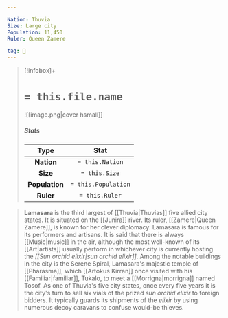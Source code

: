 ```yaml
---

Nation: Thuvia
Size: Large city
Population: 11,450
Ruler: Queen Zamere

tag: 🌃
---
```


> [!infobox]+
> #  `= this.file.name`
> ![[image.png|cover hsmall]]
> ##### Stats
> Type | Stat |
> :---:|:---:|
> **Nation** | `= this.Nation` |
> **Size** | `= this.Size` |
> **Population** | `= this.Population` |
> **Ruler** | `= this.Ruler` |



> **Lamasara** is the third largest of [[Thuvia|Thuvias]] five allied city states. It is situated on the [[Junira]] river. Its ruler, [[Zamere|Queen Zamere]], is known for her clever diplomacy. Lamasara is famous for its performers and artisans. It is said that there is always [[Music|music]] in the air, although the most well-known of its [[Art|artists]] usually perform in whichever city is currently hosting the *[[Sun orchid elixir|sun orchid elixir]]*.
> Among the notable buildings in the city is the Serene Spiral, Lamasara's majestic temple of [[Pharasma]], which [[Artokus Kirran]] once visited with his [[Familiar|familiar]], Tukalo, to meet a [[Morrigna|morrigna]] named Tosof.
> As one of Thuvia's five city states, once every five years it is the city's turn to sell six vials of the prized *sun orchid elixir* to foreign bidders. It typically guards its shipments of the *elixir* by using numerous decoy caravans to confuse would-be thieves.








